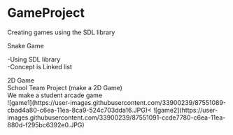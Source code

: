 # GameProject
 Creating games using the SDL library

Snake Game<div>
-Using SDL library<div>
-Concept is Linked list<div>
<div>
2D Game<div>
School Team Project (make a 2D Game)<div>
We make a student arcade game<div>
<div>
![game1](https://user-images.githubusercontent.com/33900239/87551089-cbad4a80-c6ea-11ea-8ca9-524c703dda16.JPG)<
![game2](https://user-images.githubusercontent.com/33900239/87551091-ccde7780-c6ea-11ea-880d-f295bc6392e0.JPG)
